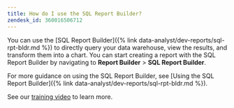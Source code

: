 ```yaml
---
title: How do I use the SQL Report Builder?
zendesk_id: 360016506712
---
```


You can use the [SQL Report Builder]({% link data-analyst/dev-reports/sql-rpt-bldr.md %}) to directly query your data warehouse, view the results, and transform them into a chart. You can start creating a report with the SQL Report Builder by navigating to **Report Builder** > **SQL Report Builder**.

For more guidance on using the SQL Report Builder, see [Using the SQL Report Builder]({% link data-analyst/dev-reports/sql-rpt-bldr.md %}).

See our [training video](https://support.magento.com/hc/en-us/articles/360016730131-Training-Video-SQL-Report-Builder) to learn more.
